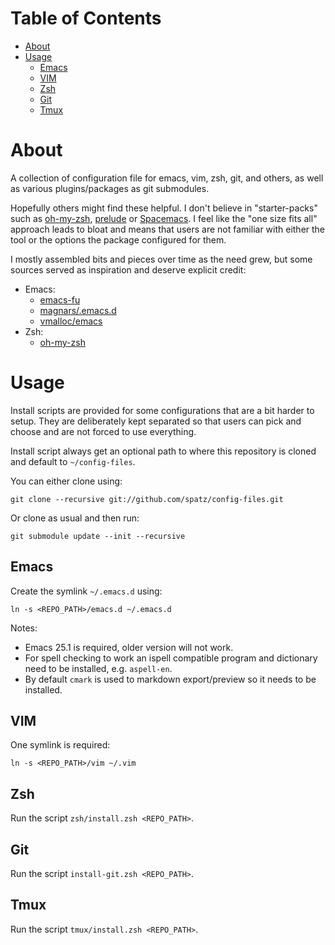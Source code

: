 # Table of Contents #

* [About](#about)
* [Usage](#usage)
  * [Emacs](#emacs)
  * [VIM](#vim)
  * [Zsh](#zsh)
  * [Git](#git)
  * [Tmux](#tmux)

# About #

A collection of configuration file for emacs, vim, zsh, git, and others, as well as various
plugins/packages as git submodules.

Hopefully others might find these helpful. I don't believe in "starter-packs" such as
[oh-my-zsh](https://github.com/robbyrussell/oh-my-zsh/), [prelude](http://batsov.com/prelude/) or
[Spacemacs](http://spacemacs.org/). I feel like the "one size fits all" approach leads to bloat and
means that users are not familiar with either the tool or the options the package configured for
them.

I mostly assembled bits and pieces over time as the need grew, but some sources served as
inspiration and deserve explicit credit:

* Emacs:
  * [emacs-fu](http://www.djcbsoftware.nl/dot-emacs.html)
  * [magnars/.emacs.d](https://github.com/magnars/.emacs.d)
  * [vmalloc/emacs](https://github.com/vmalloc/emacs)
* Zsh:
  * [oh-my-zsh](https://github.com/robbyrussell/oh-my-zsh/)

# Usage #

Install scripts are provided for some configurations that are a bit harder to setup. They are
deliberately kept separated so that users can pick and choose and are not forced to use everything.

Install script always get an optional path to where this repository is cloned and default to
`~/config-files`.

You can either clone using:

    git clone --recursive git://github.com/spatz/config-files.git

Or clone as usual and then run:

    git submodule update --init --recursive

## Emacs ##

Create the symlink `~/.emacs.d` using:

    ln -s <REPO_PATH>/emacs.d ~/.emacs.d

Notes:
* Emacs 25.1 is required, older version will not work.
* For spell checking to work an ispell compatible program and dictionary need to be installed,
  e.g. `aspell-en`.
* By default `cmark` is used to markdown export/preview so it needs to be installed.

## VIM ##

One symlink is required:

    ln -s <REPO_PATH>/vim ~/.vim

## Zsh ##

Run the script `zsh/install.zsh <REPO_PATH>`.

## Git ##

Run the script `install-git.zsh <REPO_PATH>`.

## Tmux ##

Run the script `tmux/install.zsh <REPO_PATH>`.
